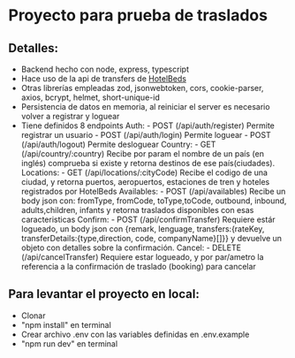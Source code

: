 # Proyecto para prueba de traslados

## Detalles:

- Backend hecho con node, express, typescript
- Hace uso de la api de transfers de [HotelBeds](https://developer.hotelbeds.com/documentation/transfers/)
- Otras librerías empleadas zod, jsonwebtoken, cors, cookie-parser, axios, bcrypt, helmet, short-unique-id
- Persistencia de datos en memoria, al reiniciar el server es necesario volver a registrar y loguear
- Tiene definidos 8 endpoints
  Auth: - POST (/api/auth/register) Permite registrar un usuario - POST (/api/auth/login) Permite loguear - POST (/api/auth/logout) Permite desloguear
  Country: - GET (/api/country/:country) Recibe por param el nombre de un país (en inglés) comprueba si existe y retorna destinos de ese país(ciudades).
  Locations: - GET (/api/locations/:cityCode) Recibe el codigo de una ciudad, y retorna puertos, aeropuertos, estaciones de tren y hoteles registrados por HotelBeds
  Availables: - POST (/api/availables) Recibe un body json con: fromType, fromCode, toType,toCode, outbound, inbound, adults,children, infants y retorna traslados disponibles con esas caracteristicas
  Confirm: - POST (/api/confirmTransfer) Requiere estár logueado, un body json con {remark, lenguage, transfers:{rateKey, transferDetails:{type,direction, code, companyName}[]}} y devuelve un objeto con detalles sobre la confirmación.
  Cancel: - DELETE (/api/cancelTransfer) Requiere estar logueado, y por par/ametro la referencia a la confirmación de traslado (booking) para cancelar

## Para levantar el proyecto en local:

- Clonar
- "npm install" en terminal
- Crear archivo .env con las variables definidas en .env.example
- "npm run dev" en terminal
